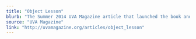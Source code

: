 ```yaml
---
title: "Object Lesson"
blurb: "The Summer 2014 UVA Magazine article that launched the book and an exhibition"
source: "UVA Magazine"
link: "http://uvamagazine.org/articles/object_lesson"
---
```

